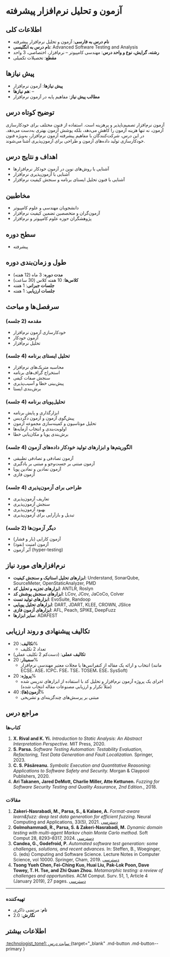 # آزمون و تحلیل نرم‌افزار پیشرفته

## اطلاعات کلی
- **نام درس به فارسی**: آزمون و تحلیل نرم‌افزار پیشرفته
- **نام درس به انگلیسی**: Advanced Software Testing and Analysis
- **رشته، گرایش، نوع و واحد درس**: مهندسی کامپیوتر – نرم‌افزار، اختصاصی، 3 واحد
- **مقطع**: تحصیلات تکمیلی

## پیش نیازها
- **پیش نیازها**: آزمون نرم‌افزار
- **هم نیازها**: –
- **مطالب پیش نیاز**: مفاهیم پایه در آزمون نرم‌افزار

## توضیح کوتاه درس
آزمون نرم‌افزار تصمیم‌ناپذیر و پرهزینه است. استفاده از فنون مختلف برای خودکارسازی آزمون، نه تنها هزینه آزمون را کاهش می‌دهد، بلکه پوشش آزمون بهتری به‌دست می‌دهد. در این درس، شرکت‌کنندگان با مفاهیم پیشرفته آزمون نرم‌افزار، به‌ویژه فنون خودکارسازی تولید داده‌های آزمون و طراحی برای آزمون‌پذیری آشنا می‌شوند.

## اهداف و نتایج درس
- آشنایی با روش‌های نوین در آزمون خودکار نرم‌افزارها
- آشنایی با آزمون‌پذیری نرم‌افزار
- آشنایی با فنون تحلیل ایستای برنامه و سنجش کیفیت نرم‌افزار

## مخاطبین
- دانشجویان مهندسی و علوم کامپیوتر
- آزمون‌گران و متخصصین تضمین کیفیت نرم‌افزار
- پژوهشگران حوزه علوم کامپیوتر و نرم‌افزار

## سطح دوره
- پیشرفته

## طول و زمان‌بندی دوره
- **مدت دوره**: 3 ماه (12 هفته)
- **کلاس‌ها**: 10 هفته کلاس (30 ساعت)
- **جلسات جبرانی**: 1 هفته
- **جلسات ارزیابی**: 1 هفته


## سرفصل‌ها و مباحث

### مقدمه (2 جلسه)
- خودکارسازی آزمون نرم‌افزار
- آزمون خودکار
- تحلیل نرم‌افزار

### تحلیل ایستای برنامه (4 جلسه)
- محاسبه متریک‌های نرم‌افزار
- استخراج گراف‌‌های برنامه
- سنجش صفات کیفی
- پیش‌بینی خطا و آسیب‌پذیری
- برش‌بندی ایستا

### تحلیل‌پویای برنامه (4 جلسه)
- ابزارگذاری و پایش برنامه
- پیش‌گوی آزمون و آزمون دگردیس
- تحلیل موتاسیون و کمینه‌سازی مجموعه آزمون
- اولویت‌بندی و انتخاب آزمایه‌ها
- برش‌بندی پویا و مکان‌یابی خطا

### الگوریتم‌ها و ابزارهای تولید خودکار داده‌های آزمون (4 جلسه)
- آزمون تصادفی و تصادفی تطبیقی
- آزمون مبتنی بر جست‌وجو و مبتنی بر یادگیری
- آزمون نمادین و نمادین پویا
- آزمون فازی

### طراحی برای آزمون‌پذیری (4 جلسه)
- تعاریف آزمون‌پذیری
- سنجش آزمون‌پذیری
- بهبود آزمون‌پذیری
- تبدیل و بازآرایی برای آزمون‌پذیری

### دیگر آزمون‌ها (2 جلسه)
- آزمون کارایی (بار و فشار)
- آزمون امنیت (نفوذ)
- اَبَر آزمون (hyper-testing)

## نرم‌افزارهای مورد نیاز
- **ابزارهای تحلیل استاتیک و سنجش کیفیت**: Understand, SonarQube, SourceMeter, OpenStaticAnalyzer, PMD
- **ابزارهای تجزیه و تحلیل کد**: ANTLR, Roslyn
- **ابزارهای سنجش پوشش کد**: LCov, JCov, JaCoCo, Colver
- **ابزارهای تولید تست**: EvoSuite, Randoop
- **ابزارهای تحلیل پویایی**: DART, JDART, KLEE, CROWN, JSlice
- **ابزارهای آزمون فازی**: AFL, Peach, SPIKE, DeepFuzz
- **سایر ابزارها**: ADAFEST

## تکالیف پیشنهادی و روند ارزیابی
- **تکالیف**: 20%
  - تعداد 2 تکلیف
- **تکالیف عملی**: (دست‌کم 2 تکلیف عملی)
- **سمینار**: 20%
  - انتخاب و ارائه یک مقاله از کنفرانس‌ها یا مجلات معتبر مهندسی نرم‌افزار (مانند ECSE، ASE، ICPC، FSE، TSE، TOSEM، ESE، SysSoft)
- **پروژه**: 20%
  - اجرای یک پروژه آزمون نرم‌افزار و تحلیل کد با استفاده از ابزارهای تدریس شده (مثلاً تکرار و ارزیابی مصنوعات مقاله انتخاب شده)
- **آزمون(ها)**: 40%
  - مبتنی بر پرسش‌های چندگزینه‌ای و تشریحی

## مراجع درس

### کتاب‌ها
1. **X. Rival and K. Yi.** *Introduction to Static Analysis: An Abstract Interpretation Perspective.* MIT Press, 2020.
2. **S. Parsa.** *Software Testing Automation: Testability Evaluation, Refactoring, Test Data Generation and Fault Localization.* Springer, 2023.
3. **C. S. Păsăreanu.** *Symbolic Execution and Quantitative Reasoning: Applications to Software Safety and Security.* Morgan & Claypool Publishers, 2020.
4. **Ari Takanen, Jared DeMott, Charlie Miller, Atte Kettunen.** *Fuzzing for Software Security Testing and Quality Assurance, 2nd Edition.*, 2018.

### مقالات
1. **Zakeri-Nasrabadi, M., Parsa, S., & Kalaee, A.** *Format-aware learn&fuzz: deep test data generation for efficient fuzzing.* Neural Computing and Applications, 33(5), 2021. [دسترسی](https://doi.org/10.1007/s00521-020-05039-7)
2. **Golmohammadi, R., Parsa, S. & Zakeri-Nasrabadi, M.** *Dynamic domain testing with multi-agent Markov chain Monte Carlo method.* Soft Comput 28, 8293–8317, 2024. [دسترسی](https://doi.org/10.1007/s00500-024-09680-5)
3. **Candea, G., Godefroid, P.** *Automated software test generation: some challenges, solutions, and recent advances.* In: Steffen, B., Woeginger, G. (eds) Computing and Software Science. Lecture Notes in Computer Science, vol 10000. Springer, Cham, 2019. [دسترسی](https://doi.org/10.1007/978-3-319-91908-9_24)
4. **Tsong Yueh Chen, Fei-Ching Kuo, Huai Liu, Pak-Lok Poon, Dave Towey, T. H. Tse, and Zhi Quan Zhou.** *Metamorphic testing: a review of challenges and opportunities.* ACM Comput. Surv. 51, 1, Article 4 (January 2019), 27 pages. [دسترسی](https://doi.org/10.1145/3143561)

---

### تهیه‌کننده
- **نام**: مرتضی ذاکری
- **نگارش**: 2.0



## اطلاعات بیشتر

[:technologist_tone1: سایت درس ](https://m-zakeri.github.io/SoftwareTesting){target="_blank" .md-button .md-button--primary } 
